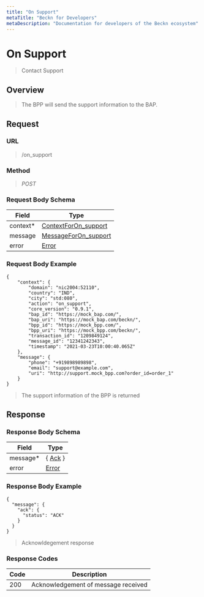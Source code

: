 ```yaml
---
title: "On Support"
metaTitle: "Beckn for Developers"
metaDescription: "Documentation for developers of the Beckn ecosystem"
---
```


On Support
===================

>   Contact Support

Overview
--------

>   The BPP will send the support information to the BAP.

Request
-------

### URL

>   /on_support

### Method

>  *POST*

### Request Body Schema

|**Field**|**Type**|
|---------|--------|
|context*|[ContextForOn_support](/Core/Latest/02_Schemas/contextforon_support)|
|message| [MessageForOn_support](/Core/Latest/02_Schemas/messageforon_support) |
|error| [Error](/Core/Latest/02_Schemas/error) |

### Request Body Example

```
{
    "context": {
        "domain": "nic2004:52110",
        "country": "IND",
        "city": "std:080",
        "action": "on_support",
        "core_version": "0.9.1",
        "bap_id": "https://mock_bap.com/",
        "bap_uri": "https://mock_bap.com/beckn/",
        "bpp_id": "https://mock_bpp.com/",
        "bpp_uri": "https://mock_bpp.com/beckn/",
        "transaction_id": "1209849124",
        "message_id": "12341242343",
        "timestamp": "2021-03-23T10:00:40.065Z"
    },
    "message": {
        "phone": "+919898989898",
        "email": "support@example.com",
        "uri": "http://support.mock_bpp.com?order_id=order_1"
    }
}
```

>   The support information of the BPP is returned

Response
--------

### Response Body Schema

|**Field**|**Type**|
|---------|--------|
|message*|{ [Ack](/Core/Latest/02_Schemas/ack) }|
|error| [Error](/Core/Latest/02_Schemas/error) |

### Response Body Example

```
{
  "message": {
    "ack": {
      "status": "ACK"
    }
  }
}
```

> Acknowldegement response

### Response Codes

| **Code**       | **Description** |
|----------------|-----------------|
| 200 | Acknowledgement of message received   |